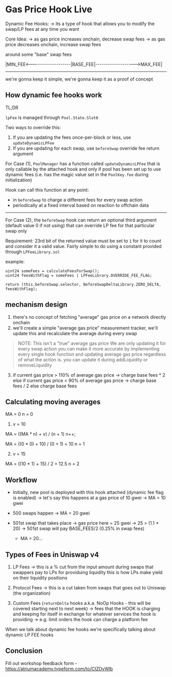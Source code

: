 # Gas Price Hook Live

Dynamic Fee Hooks:
-> its a type of hook that allows you to modify the swap/LP fees at any time you want

Core Idea:
-> as gas price increases onchain, decrease swap fees
-> as gas price decreases onchain, increase swap fees

around some "base" swap fees

|MIN_FEE<-------------------|BASE_FEE|------------------->MAX_FEE|

---

we're gonna keep it simple, we're gonna keep it as a proof of concept

## How dynamic fee hooks work

TL;DR

`lpFee` is managed through `Pool.State.Slot0`

Two ways to override this:

1. If you are updating the fees once-per-block or less, use `updateDynamicLPFee`
2. If you are updating for each swap, use `beforeSwap` override fee return argument

For Case (1), `PoolManager` has a function called `updateDynamicLPFee` that is only callable by the attached hook and only if pool has been set up to use dynamic fees (i.e. has the magic value set in the `PoolKey.fee` during initialization)

Hook can call this function at any point:

- in `beforeSwap` to charge a different fees for every swap action
- periodically at a fixed interval based on reaction to offchain data

---

For Case (2), the `beforeSwap` hook can return an optional third argument (default value 0 if not using) that can override LP fee for that particular swap only

Requirement: 23rd bit of the returned value must be set to `1` for it to count and consider it a valid value. Fairly simple to do using a constant provided through `LPFeeLibrary.sol`

example:

```solidity
uint24 someFees = calculateFeesForSwap();
uint24 feesWithFlag = someFees | LPFeeLibrary.OVERRIDE_FEE_FLAG;

return (this.beforeSwap.selector, BeforeSwapDeltaLibrary.ZERO_DELTA, feesWithFlag);
```

## mechanism design

1. there's no concept of fetching "average" gas price on a network directly onchain
2. we'll create a simple "average gas price" measurement tracker, we'll update this and recalculate the average during every swap

> NOTE: This isn't a "true" average gas price
> We are only updating it for every swap action
> you can make it more accurate by implementing every single hook function and updating average gas price regardless of
> what the action is. you can update it during addLiquidity or removeLiquidity

3. if current gas price > 110% of average gas price
   -> charge base fees \* 2
   else if
   current gas price < 90% of average gas price
   -> charge base fees / 2
   else
   charge base fees

## Calculating moving averages

MA = 0
n = 0

1. v = 10

MA = ((MA \* n) + v) / (n + 1)
n++;

MA = ((0 \* 0) + 10) / (0 + 1) = 10
n = 1

2. v = 15

MA = ((10 \* 1) + 15) / 2
= 12.5
n = 2

## Workflow

- Initially, new pool is deployed with this hook attached (dynamic fee flag is enabled)
  -> let's say this happens at a gas price of 10 gwei
  -> MA = 10 gwei

- 500 swaps happen
  -> MA = 20 gwei

- 501st swap that takes place
  -> gas price here = 25 gwei
  -> 25 > (1.1 \* 20)
  -> 501st swap will pay BASE_FEES/2 (0.25% in swap fees)
  - MA = 20...

## Types of Fees in Uniswap v4

1. LP Fees
   -> this is a % cut from the input amount during swaps
   that swappers pay to LPs for providuing liquidity
   this is how LPs make yield on their liquidity positions

2. Protocol Fees
   -> this is a cut taken from swaps that goes out to Uniswap (the organization)

3. Custom Fees (`returnDelta` hooks a.k.a. NoOp Hooks - this will be covered starting next to next week)
   -> fees that the HOOK is charging and keeping for itself in exchange for whatever services the hook is providing
   -> e.g. limit orders the hook can charge a platform fee

When we talk about dynamic fee hooks
we're specifically talking about dynamic LP FEE hooks

## Conclusion

Fill out workshop feedback form - https://atriumacademy.typeform.com/to/CIZOvWlb
